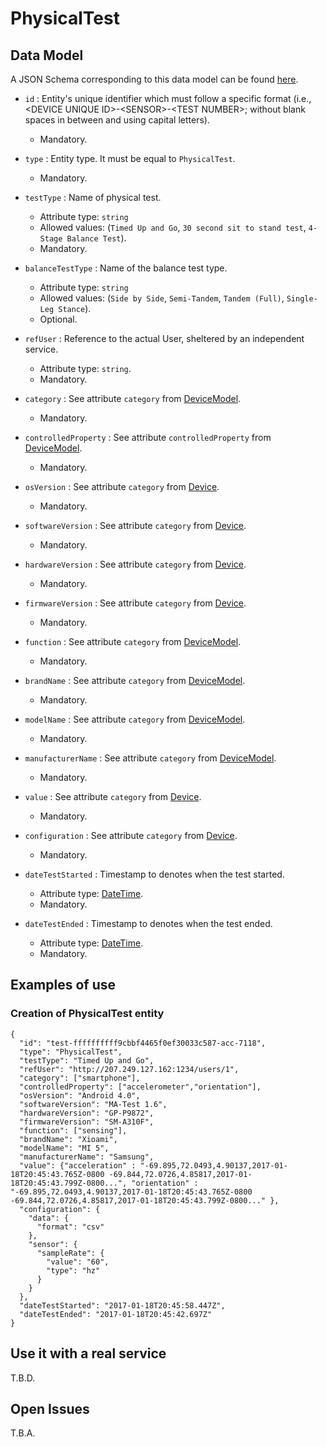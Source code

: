 # PhysicalTest

## Data Model

A JSON Schema corresponding to this data model can be found [here](../schema.json).

+ `id` : Entity's unique identifier which must follow a specific format (i.e., \<DEVICE UNIQUE ID\>-\<SENSOR\>-\<TEST NUMBER\>; without blank spaces in between and using capital letters).
   + Mandatory.

+ `type` : Entity type. It must be equal to `PhysicalTest`.
   + Mandatory.

+ `testType` : Name of physical test.
   + Attribute type: `string`
   + Allowed values: (`Timed Up and Go`, `30 second sit to stand test`, `4-Stage Balance Test`).
   + Mandatory.

+ `balanceTestType` : Name of the balance test type.
   + Attribute type: `string`
   + Allowed values: (`Side by Side`, `Semi-Tandem`, `Tandem (Full)`, `Single-Leg Stance`).
   + Optional.

+ `refUser` : Reference to the actual User, sheltered by an independent service.
   + Attribute type: `string`.
   + Mandatory.

+ `category` : See attribute `category` from [DeviceModel](../../../DeviceModel/doc/spec.md). 
   + Mandatory.

+ `controlledProperty` : See attribute `controlledProperty` from [DeviceModel](../../../DeviceModel/doc/spec.md). 
   + Mandatory.

+ `osVersion` : See attribute `category` from [Device](../../../Device/doc/spec.md). 
   + Mandatory.

+ `softwareVersion` : See attribute `category` from [Device](../../../Device/doc/spec.md). 
   + Mandatory.

+ `hardwareVersion` : See attribute `category` from [Device](../../../Device/doc/spec.md). 
   + Mandatory.

+ `firmwareVersion` : See attribute `category` from [Device](../../../Device/doc/spec.md). 
   + Mandatory.

+ `function` : See attribute `category` from [DeviceModel](../../../DeviceModel/doc/spec.md). 
   + Mandatory.

+ `brandName` : See attribute `category` from [DeviceModel](../../../DeviceModel/doc/spec.md). 
   + Mandatory.

+ `modelName` : See attribute `category` from [DeviceModel](../../../DeviceModel/doc/spec.md). 
   + Mandatory.

+ `manufacturerName` : See attribute `category` from [DeviceModel](../../../DeviceModel/doc/spec.md). 
   + Mandatory.

+ `value` : See attribute `category` from [Device](../../../Device/doc/spec.md).
   + Mandatory.

+ `configuration` : See attribute `category` from [Device](../../../Device/doc/spec.md). 
   + Mandatory.

+ `dateTestStarted` : Timestamp to denotes when the test started.
   + Attribute type: [DateTime](https://schema.org/DateTime).
   + Mandatory.

+ `dateTestEnded` : Timestamp to denotes when the test ended.
   + Attribute type: [DateTime](https://schema.org/DateTime).
   + Mandatory.



## Examples of use
### Creation of PhysicalTest entity

```
{  
  "id": "test-ffffffffff9cbbf4465f0ef30033c587-acc-7118",
  "type": "PhysicalTest",
  "testType": "Timed Up and Go",
  "refUser": "http://207.249.127.162:1234/users/1",
  "category": ["smartphone"],
  "controlledProperty": ["accelerometer","orientation"],
  "osVersion": "Android 4.0",
  "softwareVersion": "MA-Test 1.6",
  "hardwareVersion": "GP-P9872",
  "firmwareVersion": "SM-A310F",
  "function": ["sensing"],
  "brandName": "Xioami",
  "modelName": "MI 5",
  "manufacturerName": "Samsung",
  "value": {"acceleration" : "-69.895,72.0493,4.90137,2017-01-18T20:45:43.765Z-0800 -69.844,72.0726,4.85817,2017-01-18T20:45:43.799Z-0800...", "orientation" : "-69.895,72.0493,4.90137,2017-01-18T20:45:43.765Z-0800 -69.844,72.0726,4.85817,2017-01-18T20:45:43.799Z-0800..." },
  "configuration": {
    "data": {  
      "format": "csv"
    },
    "sensor": {  
      "sampleRate": {
        "value": "60",
        "type": "hz"
      }
    }
  },
  "dateTestStarted": "2017-01-18T20:45:58.447Z",
  "dateTestEnded": "2017-01-18T20:45:42.697Z"
}
```

## Use it with a real service

T.B.D.

## Open Issues

T.B.A.
